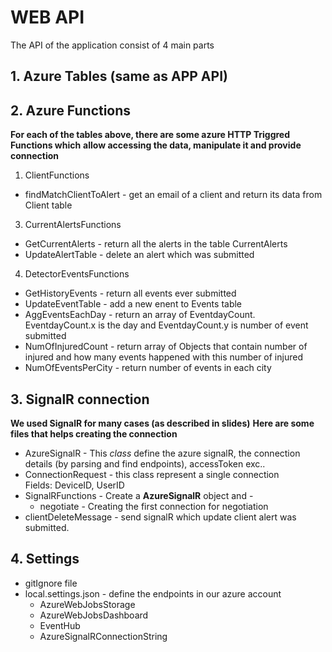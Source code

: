 # WEB API

The API of the application consist of 4 main parts

## 1. Azure Tables (same as APP API)


## 2. Azure Functions

__For each of the tables above, there are some azure HTTP Triggred Functions which__
__allow accessing the data, manipulate it and provide connection__

1. ClientFunctions
*  findMatchClientToAlert - get an email of a client and return its data from Client table


3. CurrentAlertsFunctions
*  GetCurrentAlerts - return all the alerts in the table CurrentAlerts
*  UpdateAlertTable - delete an alert which was submitted
  
4. DetectorEventsFunctions
*  GetHistoryEvents - return all events ever submitted
*  UpdateEventTable - add a new enent to Events table
*  AggEventsEachDay - return an array of EventdayCount. EventdayCount.x is the day and EventdayCount.y is number of event submitted
*  NumOfInjuredCount - return array of Objects that contain number of injured and how many events happened with this number of injured
*  NumOfEventsPerCity - return number of events in each city

## 3. SignalR connection
__We used SignalR for many cases (as described in slides)__
__Here are some files that helps creating the connection__
* AzureSignalR - This _class_ define the azure signalR, the connection details
  (by parsing and find endpoints), accessToken exc..
* ConnectionRequest - this class represent a single connection		
  Fields: DeviceID, UserID
* SignalRFunctions - Create a __AzureSignalR__ object and -
    * negotiate - Creating the first connection for negotiation
*  clientDeleteMessage - send signalR which update client alert was submitted.

## 4. Settings
* gitIgnore file
* local.settings.json - define the endpoints in our azure account
   * AzureWebJobsStorage
   * AzureWebJobsDashboard
   * EventHub
   * AzureSignalRConnectionString


